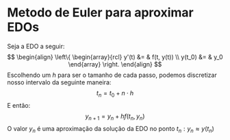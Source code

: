 # Metodo de Euler para aproximar EDOs

Seja a EDO a seguir: 
$$ 
\begin{align}
    \left\{
        \begin{array}{rcl}
            y'(t) &= & f(t, y(t)) \\
            y(t_0) &= & y_0 
        \end{array}
    \right.
\end{align}
$$
Escolhendo um $h$ para ser o tamanho de cada passo, podemos discretizar nosso intervalo da seguinte maneira:
$$
t_n = t_0 + n \cdot h
$$
E então:
$$
y_{n+1} = y_n + hf(t_n, y_n)
$$
O valor $y_n$ é uma aproximação da solução da EDO no ponto $t_n: y_n \approx y(t_n)$
